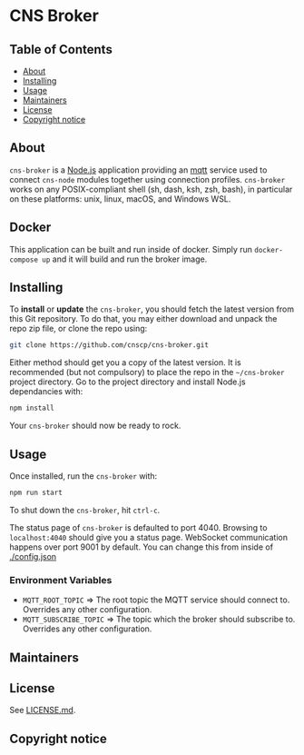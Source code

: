 # CNS Broker

## Table of Contents

- [About](#about)
- [Installing](#installing)
- [Usage](#usage)
- [Maintainers](#maintainers)
- [License](#license)
- [Copyright notice](#copyright-notice)

## About

`cns-broker` is a [Node.js](https://en.wikipedia.org/wiki/Node.js) application providing an [mqtt](https://en.wikipedia.org/wiki/MQTT) service used to connect `cns-node` modules together using connection profiles. `cns-broker` works on any POSIX-compliant shell (sh, dash, ksh, zsh, bash), in particular on these platforms: unix, linux, macOS, and Windows WSL.

## Docker

This application can be built and run inside of docker. Simply run `docker-compose up` and it will build and run the broker image.

## Installing

To **install** or **update** the `cns-broker`, you should fetch the latest version from this Git repository. To do that, you may either download and unpack the repo zip file, or clone the repo using:

```sh
git clone https://github.com/cnscp/cns-broker.git
```

Either method should get you a copy of the latest version. It is recommended (but not compulsory) to place the repo in the `~/cns-broker` project directory. Go to the project directory and install Node.js dependancies with:

```sh
npm install
```

Your `cns-broker` should now be ready to rock.

## Usage

Once installed, run the `cns-broker` with:

```sh
npm run start
```

To shut down the `cns-broker`, hit `ctrl-c`.

The status page of `cns-broker` is defaulted to port 4040. Browsing to `localhost:4040` should give you a status page. WebSocket communication happens over port 9001 by default. You can change this from inside of [./config.json](./config.json)

### Environment Variables

* `MQTT_ROOT_TOPIC` => The root topic the MQTT service should connect to. Overrides any other configuration.
* `MQTT_SUBSCRIBE_TOPIC` => The topic which the broker should subscribe to. Overrides any other configuration.

## Maintainers

## License

See [LICENSE.md](./LICENSE.md).

## Copyright notice
